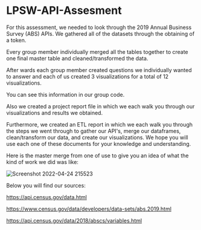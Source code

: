 # LPSW-API-Assesment

For this assessment, we needed to look through the 2019 Annual Business Survey (ABS) APIs. We gathered all of the datasets through the obtaining of a token.

Every group member individually merged all the tables together to create one final master table and cleaned/transformed the data.

After wards each group member created questions we individually wanted to answer and each of us created 3 visualizations for a total of 12 visualizations.

You can see this information in our group code.

Also we created a project report file in which we each walk you through our visualizations and results we obtained.

Furthermore, we created an ETL report in which we each walk you through the steps we went through to gather our API's, merge our dataframes, clean/transform our data,
and create our visualizations. We hope you will use each one of these documents for your knowledge and understanding.


Here is the master merge from one of use to give you an idea of what the kind of work we did was like:

![Screenshot 2022-04-24 215523](https://user-images.githubusercontent.com/102984627/165018350-12234955-f938-4730-b705-64742132be1a.png)


Below you will find our sources:

https://api.census.gov/data.html

https://www.census.gov/data/developers/data-sets/abs.2019.html

https://api.census.gov/data/2018/abscs/variables.html

